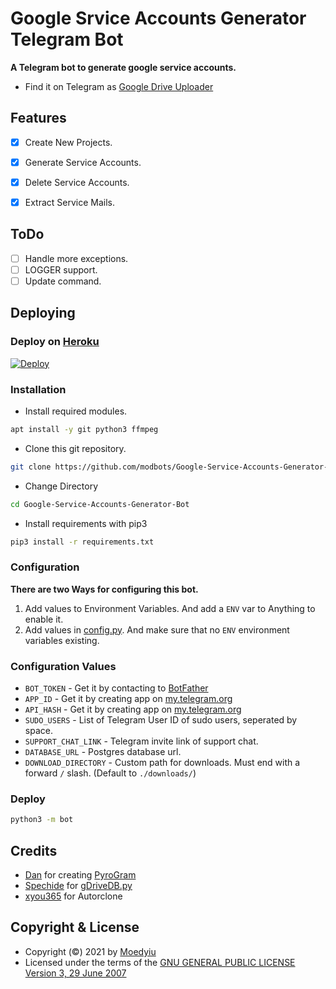 # Google Srvice Accounts Generator Telegram Bot
**A Telegram bot to generate google service accounts.**
- Find it on Telegram as [Google Drive Uploader](https://t.me/GoogleSA_Bot)

## Features
- [X] Create New Projects.
- [X] Generate Service Accounts.
- [X] Delete Service Accounts.
- [X] Extract Service Mails.


## ToDo 
- [ ] Handle more exceptions.
- [ ] LOGGER support.
- [ ] Update command.

## Deploying

### Deploy on [Heroku](https://heroku.com)
[![Deploy](https://www.herokucdn.com/deploy/button.svg)](https://heroku.com/deploy?template=https://github.com/modbots/Google-Service-Accounts-Generator-Bot/tree/master)

### Installation
- Install required modules.
```sh
apt install -y git python3 ffmpeg
```
- Clone this git repository.
```sh 
git clone https://github.com/modbots/Google-Service-Accounts-Generator-Bot
```
- Change Directory
```sh 
cd Google-Service-Accounts-Generator-Bot
```
- Install requirements with pip3
```sh 
pip3 install -r requirements.txt
```

### Configuration
**There are two Ways for configuring this bot.**
1. Add values to Environment Variables. And add a `ENV` var to Anything to enable it.
2. Add values in [config.py](./bot/config.py). And make sure that no `ENV` environment variables existing.

### Configuration Values
- `BOT_TOKEN` - Get it by contacting to [BotFather](https://t.me/botfather)
- `APP_ID` - Get it by creating app on [my.telegram.org](https://my.telegram.org/apps)
- `API_HASH` - Get it by creating app on [my.telegram.org](https://my.telegram.org/apps)
- `SUDO_USERS` - List of Telegram User ID of sudo users, seperated by space.
- `SUPPORT_CHAT_LINK` - Telegram invite link of support chat.
- `DATABASE_URL` - Postgres database url.
- `DOWNLOAD_DIRECTORY` - Custom path for downloads. Must end with a forward `/` slash. (Default to `./downloads/`)

### Deploy 
```sh 
python3 -m bot
```

## Credits
- [Dan](https://github.com/delivrance) for creating [PyroGram](https://pyrogram.org)
- [Spechide](https://github.com/Spechide) for [gDriveDB.py](./bot/helpers/sql_helper/gDriveDB.py)
- [xyou365](https://github.com/xyou365/AutoRclone) for Autorclone
## Copyright & License
- Copyright (©) 2021 by [Moedyiu](https://github.com/modbots)
- Licensed under the terms of the [GNU GENERAL PUBLIC LICENSE Version 3, 29 June 2007](./LICENSE)
